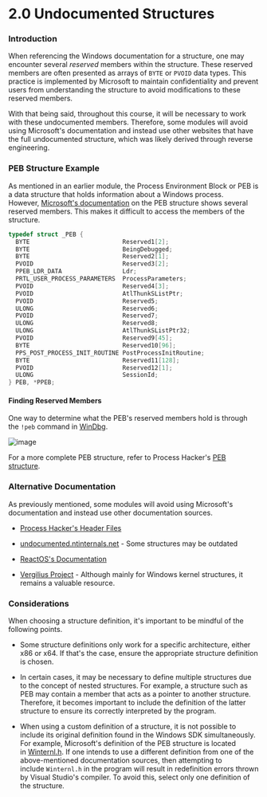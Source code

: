 # 2.0 Undocumented Structures

### Introduction

When referencing the Windows documentation for a structure, one may encounter several _reserved_ members within the structure. These reserved members are often presented as arrays of `BYTE` or `PVOID` data types. This practice is implemented by Microsoft to maintain confidentiality and prevent users from understanding the structure to avoid modifications to these reserved members.

With that being said, throughout this course, it will be necessary to work with these undocumented members. Therefore, some modules will avoid using Microsoft's documentation and instead use other websites that have the full undocumented structure, which was likely derived through reverse engineering.

### PEB Structure Example

As mentioned in an earlier module, the Process Environment Block or PEB is a data structure that holds information about a Windows process. However, [Microsoft's documentation](https://learn.microsoft.com/en-us/windows/win32/api/winternl/ns-winternl-peb) on the PEB structure shows several reserved members. This makes it difficult to access the members of the structure.

```c
typedef struct _PEB {
  BYTE                          Reserved1[2];
  BYTE                          BeingDebugged;
  BYTE                          Reserved2[1];
  PVOID                         Reserved3[2];
  PPEB_LDR_DATA                 Ldr;
  PRTL_USER_PROCESS_PARAMETERS  ProcessParameters;
  PVOID                         Reserved4[3];
  PVOID                         AtlThunkSListPtr;
  PVOID                         Reserved5;
  ULONG                         Reserved6;
  PVOID                         Reserved7;
  ULONG                         Reserved8;
  ULONG                         AtlThunkSListPtr32;
  PVOID                         Reserved9[45];
  BYTE                          Reserved10[96];
  PPS_POST_PROCESS_INIT_ROUTINE PostProcessInitRoutine;
  BYTE                          Reserved11[128];
  PVOID                         Reserved12[1];
  ULONG                         SessionId;
} PEB, *PPEB;
```

#### Finding Reserved Members

One way to determine what the PEB's reserved members hold is through the `!peb` command in [WinDbg](https://learn.microsoft.com/en-us/windows-hardware/drivers/debugger/debugger-download-tools).

![image](https://maldevacademy.s3.amazonaws.com/images/Basic/undocumented-structs-1224531910-413779d5-2e1d-4813-a545-c690892da2bd.png)

For a more complete PEB structure, refer to Process Hacker's [PEB structure](https://github.com/winsiderss/systeminformer/blob/master/phnt/include/ntpebteb.h#L56).

### Alternative Documentation

As previously mentioned, some modules will avoid using Microsoft's documentation and instead use other documentation sources.

- [Process Hacker's Header Files](https://github.com/winsiderss/systeminformer/tree/master/phnt/include)
    
- [undocumented.ntinternals.net](https://web.archive.org/web/20230401045934/http://undocumented.ntinternals.net/) - Some structures may be outdated
    
- [ReactOS's Documentation](https://doxygen.reactos.org/globals_type.html)
    
- [Vergilius Project](https://www.vergiliusproject.com/) - Although mainly for Windows kernel structures, it remains a valuable resource.
    

### Considerations

When choosing a structure definition, it's important to be mindful of the following points.

- Some structure definitions only work for a specific architecture, either x86 or x64. If that's the case, ensure the appropriate structure definition is chosen.
    
- In certain cases, it may be necessary to define multiple structures due to the concept of nested structures. For example, a structure such as PEB may contain a member that acts as a pointer to another structure. Therefore, it becomes important to include the definition of the latter structure to ensure its correctly interpreted by the program.
    
- When using a custom definition of a structure, it is not possible to include its original definition found in the Windows SDK simultaneously. For example, Microsoft's definition of the PEB structure is located in [Winternl.h](https://learn.microsoft.com/en-us/windows/win32/api/winternl/#structures). If one intends to use a different definition from one of the above-mentioned documentation sources, then attempting to include `Winternl.h` in the program will result in redefinition errors thrown by Visual Studio's compiler. To avoid this, select only one definition of the structure.